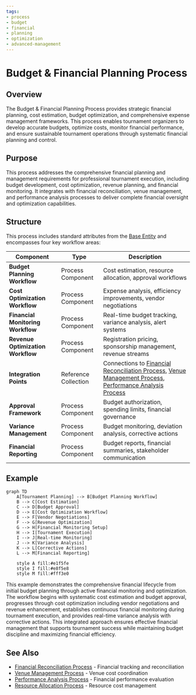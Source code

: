 ```yaml
---
tags:
- process
- budget
- financial
- planning
- optimization
- advanced-management
---
```


# Budget & Financial Planning Process

## Overview

The Budget & Financial Planning Process provides strategic financial planning, cost estimation, budget
optimization, and comprehensive expense management frameworks. This process enables tournament organizers
to develop accurate budgets, optimize costs, monitor financial performance, and ensure sustainable
tournament operations through systematic financial planning and control.

## Purpose

This process addresses the comprehensive financial planning and management requirements for professional
tournament execution, including budget development, cost optimization, revenue planning, and financial
monitoring. It integrates with financial reconciliation, venue management, and performance analysis
processes to deliver complete financial oversight and optimization capabilities.

## Structure

This process includes standard attributes from the [Base Entity](../foundation/base_entity.md) and
encompasses four key workflow areas:

| Component | Type | Description |
|-----------|------|-------------|
| **Budget Planning Workflow** | Process Component | Cost estimation, resource allocation, approval workflows |
| **Cost Optimization Workflow** | Process Component | Expense analysis, efficiency improvements, vendor negotiations |
| **Financial Monitoring Workflow** | Process Component | Real-time budget tracking, variance analysis, alert systems |
| **Revenue Optimization Workflow** | Process Component | Registration pricing, sponsorship management, revenue streams |
| **Integration Points** | Reference Collection | Connections to [Financial Reconciliation Process](../financial_reconciliation/README.md), [Venue Management Process](../venue_logistics_management/README.md), [Performance Analysis Process](../performance_analysis/README.md) |
| **Approval Framework** | Process Component | Budget authorization, spending limits, financial governance |
| **Variance Management** | Process Component | Budget monitoring, deviation analysis, corrective actions |
| **Financial Reporting** | Process Component | Budget reports, financial summaries, stakeholder communication |

## Example

```mermaid
graph TD
    A[Tournament Planning] --> B[Budget Planning Workflow]
    B --> C[Cost Estimation]
    C --> D[Budget Approval]
    D --> E[Cost Optimization Workflow]
    E --> F[Vendor Negotiations]
    F --> G[Revenue Optimization]
    G --> H[Financial Monitoring Setup]
    H --> I[Tournament Execution]
    I --> J[Real-time Monitoring]
    J --> K[Variance Analysis]
    K --> L[Corrective Actions]
    L --> M[Financial Reporting]
    
    style A fill:#e1f5fe
    style I fill:#e8f5e8
    style M fill:#fff3e0
```

This example demonstrates the comprehensive financial lifecycle from initial budget planning through
active financial monitoring and optimization. The workflow begins with systematic cost estimation and
budget approval, progresses through cost optimization including vendor negotiations and revenue
enhancement, establishes continuous financial monitoring during tournament execution, and provides
real-time variance analysis with corrective actions. This integrated approach ensures effective
financial management that supports tournament success while maintaining budget discipline and
maximizing financial efficiency.

## See Also

- [Financial Reconciliation Process](../financial_reconciliation/README.md) - Financial tracking and reconciliation
- [Venue Management Process](../venue_logistics_management/README.md) - Venue cost coordination
- [Performance Analysis Process](../performance_analysis/README.md) - Financial performance evaluation
- [Resource Allocation Process](../resource_allocation/README.md) - Resource cost management
